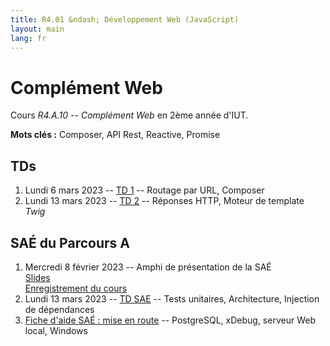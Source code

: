 ```yaml
---
title: R4.01 &ndash; Développement Web (JavaScript)
layout: main
lang: fr
---
```


# Complément Web

Cours *R4.A.10 -- Complément Web* en
2ème année d'IUT.

**Mots clés :** Composer, API Rest, Reactive, Promise


## TDs
1. Lundi 6 mars 2023 -- [TD 1](tutorials/tutorial1) -- Routage par URL, Composer
2. Lundi 13 mars 2023 -- [TD 2](tutorials/tutorial2) -- Réponses HTTP, Moteur de template *Twig* 

## SAÉ du Parcours A

1. Mercredi 8 février 2023 -- Amphi de présentation de la SAÉ  
   [Slides](classes/SAE4A.html)  
   [Enregistrement du cours](https://scalelite.umontpellier.fr/playback/presentation/2.3/e49b10a7c1ccf0690a9d9fd7621261207c1f81ec-1675846964015)
2. Lundi 13 mars 2023 -- [TD SAE](tutorials/tutorial_sae_tests_archi) -- Tests unitaires, Architecture, Injection de dépendances
3. [Fiche d'aide SAÉ : mise en route](https://docs.google.com/document/d/10r3KsMhyRJp3YKPRL6erLP3su77PbnM2_-oE6xxXfVI/edit?usp=sharing)
   -- PostgreSQL, xDebug, serveur Web local, Windows